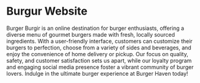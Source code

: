 # Burgur Website
 Burger Burgir is an online destination for burger enthusiasts, offering a diverse menu of gourmet burgers made with fresh, locally sourced ingredients. With a user-friendly interface, customers can customize their burgers to perfection, choose from a variety of sides and beverages, and enjoy the convenience of home delivery or pickup. Our focus on quality, safety, and customer satisfaction sets us apart, while our loyalty program and engaging social media presence foster a vibrant community of burger lovers. Indulge in the ultimate burger experience at Burger Haven today!
